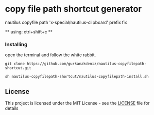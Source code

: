 # copy file path shortcut generator
 nautilus copyfile path 'x-special/nautilus-clipboard' prefix fix 
 
** using: ctrl+shift+c **
 
### Installing

open the terminal and follow the white rabbit.


```
git clone https://github.com/gurkanakdeniz/nautilus-copyfilepath-shortcut.git
```
```
sh nautilus-copyfilepath-shortcut/nautilus-copyfilepath-install.sh
```


## License

This project is licensed under the MIT License - see the [LICENSE](LICENSE) file for details
